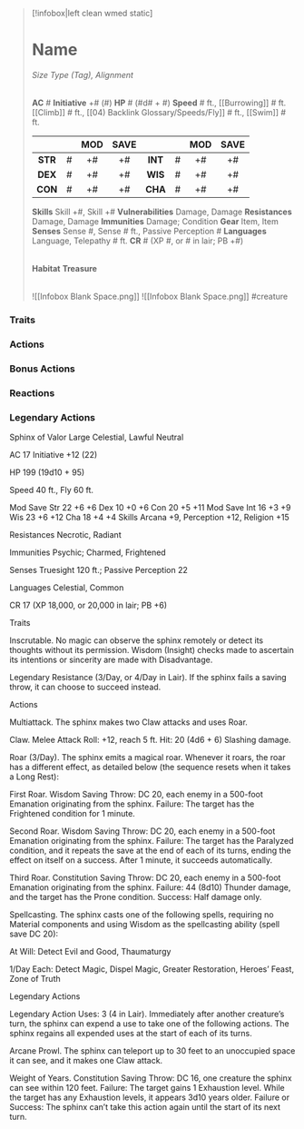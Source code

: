 > [!infobox|left clean wmed static]
> # Name
> *Size Type (Tag), Alignment*
> 
> | |
> | - |
> **AC** # **Initiative** +# (#)
> **HP** # (#d# + #)
> **Speed** # ft., [[Burrowing]] # ft. [[Climb]] # ft., [[04) Backlink Glossary/Speeds/Fly]] # ft., [[Swim]] # ft.
> 
> | | | MOD | SAVE | | | MOD | SAVE |
> | :-: | :-: | :-: | :-: | :-: | :-: | :-: | :-: |
> | **STR** | # | +# | +# | **INT** | # | +# | +# | 
> | **DEX** | # | +# | +# | **WIS** | # | +# | +# |
> | **CON** | # | +# | +# | **CHA** | # | +# | +# |
> **Skills** Skill +#, Skill +#
> **Vulnerabilities** Damage, Damage
> **Resistances** Damage, Damage
> **Immunities** Damage; Condition
> **Gear** Item, Item
> **Senses** Sense #, Sense # ft., Passive Perception #
> **Languages** Language, Telepathy # ft.
> **CR** # (XP #, or # in lair; PB +#)
>
> | |
> | - |
> **Habitat**
> **Treasure**
> 
> | |
> | - |
> ![[Infobox Blank Space.png]]
> ![[Infobox Blank Space.png]]
> #creature 


### Traits
### Actions
### Bonus Actions
### Reactions
### Legendary Actions
Sphinx of Valor
Large Celestial, Lawful Neutral

AC 17 Initiative +12 (22)

HP 199 (19d10 + 95)

Speed 40 ft., Fly 60 ft.

Mod	Save
Str	22	+6	+6
Dex	10	+0	+6
Con	20	+5	+11
Mod	Save
Int	16	+3	+9
Wis	23	+6	+12
Cha	18	+4	+4
Skills Arcana +9, Perception +12, Religion +15

Resistances Necrotic, Radiant

Immunities Psychic; Charmed, Frightened

Senses Truesight 120 ft.; Passive Perception 22

Languages Celestial, Common

CR 17 (XP 18,000, or 20,000 in lair; PB +6)

Traits

Inscrutable. No magic can observe the sphinx remotely or detect its thoughts without its permission. Wisdom (Insight) checks made to ascertain its intentions or sincerity are made with Disadvantage.

Legendary Resistance (3/Day, or 4/Day in Lair). If the sphinx fails a saving throw, it can choose to succeed instead.

Actions

Multiattack. The sphinx makes two Claw attacks and uses Roar.

Claw. Melee Attack Roll: +12, reach 5 ft. Hit: 20 (4d6 + 6) Slashing damage.

Roar (3/Day). The sphinx emits a magical roar. Whenever it roars, the roar has a different effect, as detailed below (the sequence resets when it takes a Long Rest):

First Roar. Wisdom Saving Throw: DC 20, each enemy in a 500-foot Emanation originating from the sphinx. Failure: The target has the Frightened condition for 1 minute.

Second Roar. Wisdom Saving Throw: DC 20, each enemy in a 500-foot Emanation originating from the sphinx. Failure: The target has the Paralyzed condition, and it repeats the save at the end of each of its turns, ending the effect on itself on a success. After 1 minute, it succeeds automatically.

Third Roar. Constitution Saving Throw: DC 20, each enemy in a 500-foot Emanation originating from the sphinx. Failure: 44 (8d10) Thunder damage, and the target has the Prone condition. Success: Half damage only.

Spellcasting. The sphinx casts one of the following spells, requiring no Material components and using Wisdom as the spellcasting ability (spell save DC 20):

At Will: Detect Evil and Good, Thaumaturgy

1/Day Each: Detect Magic, Dispel Magic, Greater Restoration, Heroes’ Feast, Zone of Truth

Legendary Actions

Legendary Action Uses: 3 (4 in Lair). Immediately after another creature’s turn, the sphinx can expend a use to take one of the following actions. The sphinx regains all expended uses at the start of each of its turns.

Arcane Prowl. The sphinx can teleport up to 30 feet to an unoccupied space it can see, and it makes one Claw attack.

Weight of Years. Constitution Saving Throw: DC 16, one creature the sphinx can see within 120 feet. Failure: The target gains 1 Exhaustion level. While the target has any Exhaustion levels, it appears 3d10 years older. Failure or Success: The sphinx can’t take this action again until the start of its next turn.